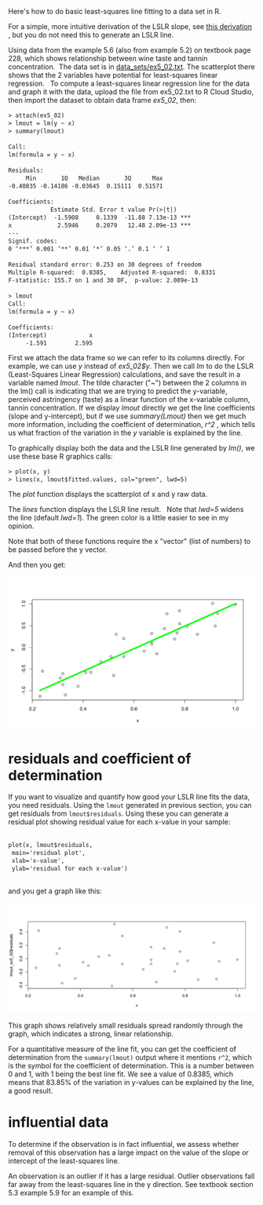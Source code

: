 Here's how to do basic least-squares line fitting to a data set in R.

For a simple, more intuitive derivation of the LSLR slope, see [this derivation](derivation-of-lslr-slope-simple.pdf) , but you do not need this to generate an LSLR line.

Using data from the example 5.6 (also from example 5.2) on textbook page 228, which shows relationship between wine taste and tannin concentration.  The data set is in [data_sets/ex5_02.txt](https://raw.githubusercontent.com/bengland2/une-stats/main/MAT150/data_sets/ex5_02.txt).   The scatterplot there shows that the 2 variables have potential for least-squares linear regression.   To compute a least-squares linear regression line for the data and graph it with the data, upload the file from ex5_02.txt to R Cloud Studio, then import the dataset to obtain data frame *ex5_02*, then:

```
> attach(ex5_02)
> lmout = lm(y ~ x)
> summary(lmout)
 
Call:
lm(formula = y ~ x)

Residuals:
     Min       1Q   Median       3Q      Max 
-0.40835 -0.14186 -0.03645  0.15111  0.51571 

Coefficients:
            Estimate Std. Error t value Pr(>|t|)    
(Intercept)  -1.5908     0.1339  -11.88 7.13e-13 ***
x             2.5946     0.2079   12.48 2.09e-13 ***
---
Signif. codes:  
0 ‘***’ 0.001 ‘**’ 0.01 ‘*’ 0.05 ‘.’ 0.1 ‘ ’ 1

Residual standard error: 0.253 on 30 degrees of freedom
Multiple R-squared:  0.8385,	Adjusted R-squared:  0.8331 
F-statistic: 155.7 on 1 and 30 DF,  p-value: 2.089e-13 

> lmout
Call:
lm(formula = y ~ x)

Coefficients:
(Intercept)            x  
     -1.591        2.595   

```

First we attach the data frame so we can refer to its columns directly.  For example, we can use *y* instead of *ex5_02$y*.  Then we call *lm* to do the LSLR (Least-Squares Linear Regression) calculations, and save the result in a variable named *lmout*.    The tilde character ("~") between the 2 columns in the lm() call is indicating that we are trying to predict the y-variable, perceived astringency (taste) as a linear function of the x-variable column, tannin concentration. If we display *lmout* directly we get the line coefficients (slope and y-intercept), but if we use *summary(Lmout)* then we get much more information, including the coefficient of determination, *r^2* , which tells us what fraction of the variation in the *y* variable is explained by the line.

To graphically display both the data and the LSLR line generated by *lm()*, we use these base R graphics calls:

```
> plot(x, y)
> lines(x, lmout$fitted.values, col="green", lwd=5)
```

The *plot* function displays the scatterplot of x and y raw data.

The *lines* function displays the LSLR line result.   Note that *lwd=5* widens the line (default *lwd=1*).   The green color is a little easier to see in my opinion.  

Note that both of these functions require the x "vector" (list of numbers) to be passed before the y vector.

And then you get:

![](images/plot_zoom_png_ex52.png "LSLR plot")


# residuals and coefficient of determination

If you want to visualize and quantify how good your LSLR line fits the data, you need residuals.  Using the `lmout` generated in previous section, you can get residuals from `lmout$residuals`.   Using these you can generate a residual plot showing residual value for each x-value in your sample:

```

plot(x, lmout$residuals,
 main='residual plot',
 xlab='x-value',
 ylab='residual for each x-value')
 
 ```
 and you get a graph like this:
 
 ![](images/lslr_residual_plot.png)
 
This graph shows relatively small residuals spread randomly through the graph, which indicates a strong, linear relationship.

For a quantitative measure of the line fit, you can get the coefficient of determination from the `summary(lmout)` output where it mentions `r^2`, which is the symbol for the coefficient of determination.   This is a number between 0 and 1, with 1 being the best line fit.   We see a value of 0.8385, which means that 83.85% of the variation in y-values can be explained by the line, a good result.
 
# influential data

To determine if the observation is in fact influential, we assess whether removal of this observation has a large impact on the value of the slope or intercept of the least-squares line.

An observation is an outlier if it has a large residual. Outlier observations fall far away from the least-squares line in the y direction.  See textbook section 5.3 example 5.9 for an example of this.

